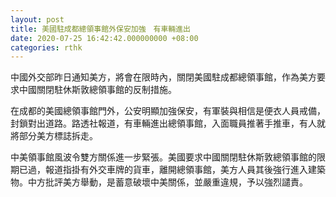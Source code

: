 ```yaml
---
layout: post
title: 美國駐成都總領事館外保安加強　有車輛進出
date: 2020-07-25 16:42:42.000000000 +08:00
categories: rthk
---
```


中國外交部昨日通知美方，將會在限時內，關閉美國駐成都總領事館，作為美方要求中國關閉駐休斯敦總領事館的反制措施。

在成都的美國總領事館門外，公安明顯加強保安，有軍裝與相信是便衣人員戒備，封鎖對出道路。路透社報道，有車輛進出總領事館，入面職員推著手推車，有人就將部分美方標誌拆走。

中美領事館風波令雙方關係進一步緊張。美國要求中國關閉駐休斯敦總領事館的限期已過，報道指掛有外交車牌的貨車，離開總領事館，美方人員其後強行進入建築物。中方批評美方舉動，是蓄意破壞中美關係，並嚴重違規，予以強烈譴責。
